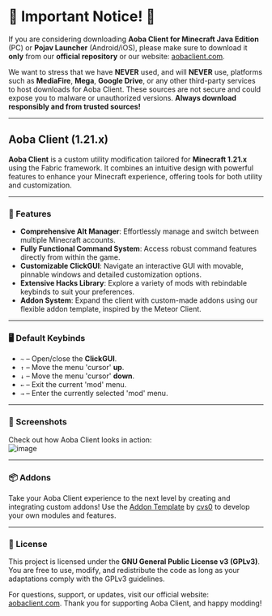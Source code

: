 # 🚨 Important Notice! 🚨  

If you are considering downloading **Aoba Client for Minecraft Java Edition** (PC) or **Pojav Launcher** (Android/iOS), please make sure to download it **only** from our **official repository** or our website: [aobaclient.com](https://aobaclient.com).  

We want to stress that we have **NEVER** used, and will **NEVER** use, platforms such as **MediaFire**, **Mega**, **Google Drive**, or any other third-party services to host downloads for Aoba Client. These sources are not secure and could expose you to malware or unauthorized versions. **Always download responsibly and from trusted sources!**  

---

## Aoba Client (1.21.x)  

**Aoba Client** is a custom utility modification tailored for **Minecraft 1.21.x** using the Fabric framework. It combines an intuitive design with powerful features to enhance your Minecraft experience, offering tools for both utility and customization.  

---

### 🔧 Features  

- **Comprehensive Alt Manager**: Effortlessly manage and switch between multiple Minecraft accounts.  
- **Fully Functional Command System**: Access robust command features directly from within the game.  
- **Customizable ClickGUI**: Navigate an interactive GUI with movable, pinnable windows and detailed customization options.  
- **Extensive Hacks Library**: Explore a variety of mods with rebindable keybinds to suit your preferences.  
- **Addon System**: Expand the client with custom-made addons using our flexible addon template, inspired by the Meteor Client.  

---

### 🖥 Default Keybinds  

- `~` – Open/close the **ClickGUI**.  
- `↑` – Move the menu 'cursor' **up**.  
- `↓` – Move the menu 'cursor' **down**.  
- `←` – Exit the current 'mod' menu.  
- `→` – Enter the currently selected 'mod' menu.  

---

### 📸 Screenshots  

Check out how Aoba Client looks in action:  
![image](https://github.com/coltonk9043/Aoba-MC-Hacked-Client/assets/56643581/546d79e0-01eb-4c63-a1f8-49d40bb48a45)


---

### 📦 Addons  

Take your Aoba Client experience to the next level by creating and integrating custom addons! Use the [Addon Template](https://github.com/cvs0/Aoba-Addon-Template) by [cvs0](https://github.com/cvs0) to develop your own modules and features.  

---

### 📜 License  

This project is licensed under the **GNU General Public License v3 (GPLv3)**. You are free to use, modify, and redistribute the code as long as your adaptations comply with the GPLv3 guidelines.  

For questions, support, or updates, visit our official website: [aobaclient.com](https://aobaclient.com). Thank you for supporting Aoba Client, and happy modding!  

